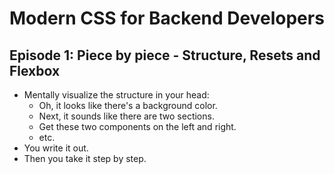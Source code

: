 # Modern CSS for Backend Developers

## Episode 1: Piece by piece - Structure, Resets and Flexbox

* Mentally visualize the structure in your head:
    * Oh, it looks like there's a background color.
    * Next, it sounds like there are two sections.
    * Get these two components on the left and right.
    * etc.
* You write it out.
* Then you take it step by step.
